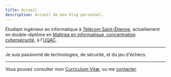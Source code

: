 ```yaml
---
title: Accueil
description: Accueil de mon blog personnel.
---
```


Étudiant ingénieur en informatique à [Télécom Saint-Étienne](https://www.telecom-st-etienne.fr/), actuellement en double-diplôme en [Maîtrise en informatique, concentration cybersécurité](https://www.uqac.ca/programme/2138-maitrise-en-informatique-cybersecurite/), à l'[UQAC](https://www.uqac.ca/).

---

Je suis passionné de technologies, de sécurité, et du jeu d'échecs.

---

Vous pouvez consulter mon [Curriculum Vitæ](/cv/), ou me [contacter](/contact/).
